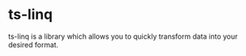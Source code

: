 # ts-linq
ts-linq is a library which allows you to quickly transform data into your desired format.
